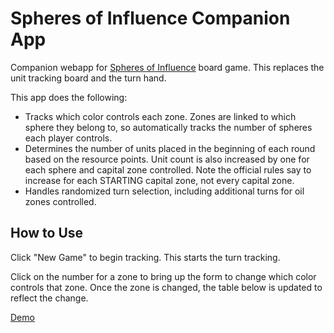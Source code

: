 # Spheres of Influence Companion App
Companion webapp for [Spheres of Influence](https://littlenukegames.com/) board game. This replaces the unit tracking board and the turn hand.

This app does the following:
- Tracks which color controls each zone. Zones are linked to which sphere they belong to, so automatically tracks the number of spheres each player controls.
- Determines the number of units placed in the beginning of each round based on the resource points. Unit count is also increased by one for each sphere and capital zone controlled. Note the official rules say to increase for each STARTING capital zone, not every capital zone.
- Handles randomized turn selection, including additional turns for oil zones controlled.

## How to Use
Click "New Game" to begin tracking. This starts the turn tracking.

Click on the number for a zone to bring up the form to change which color controls that zone. Once the zone is changed, the table below is updated to reflect the change.

[Demo](https://bwalks.github.io/spheres_of_influence)
